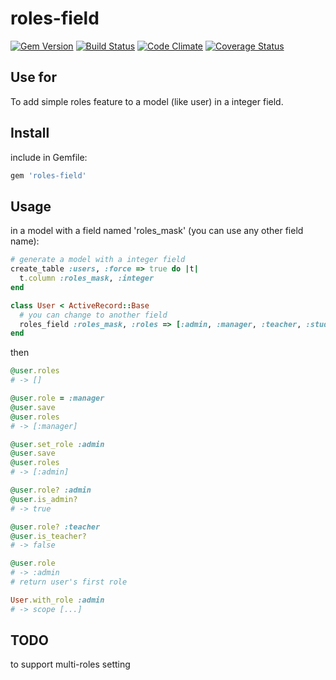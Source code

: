 roles-field
===========

[![Gem Version](https://badge.fury.io/rb/roles-field.png)](http://badge.fury.io/rb/roles-field)
[![Build Status](https://travis-ci.org/mindpin/roles-field.png?branch=master)](https://travis-ci.org/mindpin/roles-field)
[![Code Climate](https://codeclimate.com/github/mindpin/roles-field.png)](https://codeclimate.com/github/mindpin/roles-field)
[![Coverage Status](https://coveralls.io/repos/mindpin/roles-field/badge.png?branch=master)](https://coveralls.io/r/mindpin/roles-field)

## Use for
To add simple roles feature to a model (like user) in a integer field.

## Install
include in Gemfile:

```bash
gem 'roles-field'
```

## Usage
in a model with a field named 'roles_mask' (you can use any other field name):

```ruby
# generate a model with a integer field
create_table :users, :force => true do |t|
  t.column :roles_mask, :integer
end

class User < ActiveRecord::Base
  # you can change to another field
  roles_field :roles_mask, :roles => [:admin, :manager, :teacher, :student]
end
```

then

```ruby
@user.roles
# -> []

@user.role = :manager
@user.save
@user.roles
# -> [:manager]

@user.set_role :admin
@user.save
@user.roles
# -> [:admin]

@user.role? :admin
@user.is_admin?
# -> true

@user.role? :teacher
@user.is_teacher?
# -> false

@user.role
# -> :admin
# return user's first role

User.with_role :admin
# -> scope [...]
```

## TODO
to support multi-roles setting
